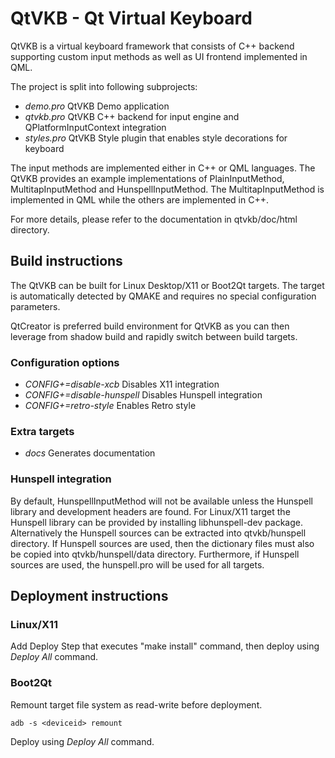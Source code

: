 # QtVKB - Qt Virtual Keyboard

QtVKB is a virtual keyboard framework that consists of C++ backend
supporting custom input methods as well as UI frontend implemented in QML.

The project is split into following subprojects:
- *demo.pro* QtVKB Demo application
- *qtvkb.pro* QtVKB C++ backend for input engine and QPlatformInputContext integration
- *styles.pro* QtVKB Style plugin that enables style decorations for keyboard

The input methods are implemented either in C++ or QML languages.
The QtVKB provides an example implementations of PlainInputMethod, MultitapInputMethod
and HunspellInputMethod. The MultitapInputMethod is implemented in QML while
the others are implemented in C++.

For more details, please refer to the documentation in qtvkb/doc/html directory.

## Build instructions

The QtVKB can be built for Linux Desktop/X11 or Boot2Qt targets. The target is
automatically detected by QMAKE and requires no special configuration parameters.

QtCreator is preferred build environment for QtVKB as you can then leverage from
shadow build and rapidly switch between build targets.

### Configuration options

- *CONFIG+=disable-xcb* Disables X11 integration
- *CONFIG+=disable-hunspell* Disables Hunspell integration
- *CONFIG+=retro-style* Enables Retro style

### Extra targets

- *docs* Generates documentation

### Hunspell integration

By default, HunspellInputMethod will not be available unless the Hunspell library and
development headers are found. For Linux/X11 target the Hunspell library can be provided
by installing libhunspell-dev package. Alternatively the Hunspell sources can be extracted into
qtvkb/hunspell directory. If Hunspell sources are used, then the dictionary
files must also be copied into qtvkb/hunspell/data directory. Furthermore,
if Hunspell sources are used, the hunspell.pro will be used for all targets.

## Deployment instructions

### Linux/X11

Add Deploy Step that executes "make install" command, then deploy using *Deploy All* command.

### Boot2Qt

Remount target file system as read-write before deployment.

    adb -s <deviceid> remount

Deploy using *Deploy All* command.
